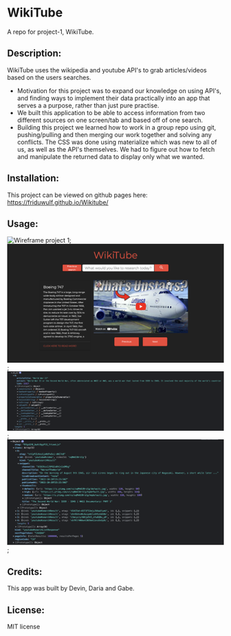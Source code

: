 # WikiTube
A repo for project-1, WikiTube.

## Description:
  
WikiTube uses the wikipedia and youtube API's to grab articles/videos based on the users searches.
  - Motivation for this project was to expand our knowledge on using API's, and finding ways to implement their data practically into an app that serves a a purpose, rather than just pure practise. 
  - We built this application to be able to access information from two different sources on one screen/tab and based off of one search.
  - Building this project we learned how to work in a group repo using git, pushing/pulling and then merging our work together and solving any conflicts. The CSS was done using materialize which was new to all of us, as well as the API's themselves. We had to figure out how to fetch and manipulate the returned data to display only what we wanted.
  
## Installation:
This project can be viewed on github pages here: https://friduwulf.github.io/Wikitube/

## Usage:
![Wireframe project 1](https://user-images.githubusercontent.com/34720583/204415970-18659e05-64bb-4633-a4ba-2c826a5bccd0.PNG);
![WikiTube-screenshot](assets/images/WikiTube-screenshot.png);
![wiki-API-data](assets/images/wiki-API-data.png);
![youtube-API-data](assets/images/youtube-API-data.png);

## Credits:
This app was built by Devin, Daria and Gabe.

## License:
MIT license